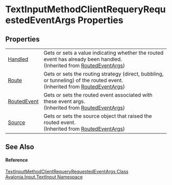 # TextInputMethodClientRequeryRequestedEventArgs Properties




## Properties
<table>
<tr>
<td><a href="P_Avalonia_Interactivity_RoutedEventArgs_Handled">Handled</a></td>
<td>Gets or sets a value indicating whether the routed event has already been handled.<br />(Inherited from <a href="T_Avalonia_Interactivity_RoutedEventArgs">RoutedEventArgs</a>)</td>
</tr>
<tr>
<td><a href="P_Avalonia_Interactivity_RoutedEventArgs_Route">Route</a></td>
<td>Gets or sets the routing strategy (direct, bubbling, or tunneling) of the routed event.<br />(Inherited from <a href="T_Avalonia_Interactivity_RoutedEventArgs">RoutedEventArgs</a>)</td>
</tr>
<tr>
<td><a href="P_Avalonia_Interactivity_RoutedEventArgs_RoutedEvent">RoutedEvent</a></td>
<td>Gets or sets the routed event associated with these event args.<br />(Inherited from <a href="T_Avalonia_Interactivity_RoutedEventArgs">RoutedEventArgs</a>)</td>
</tr>
<tr>
<td><a href="P_Avalonia_Interactivity_RoutedEventArgs_Source">Source</a></td>
<td>Gets or sets the source object that raised the routed event.<br />(Inherited from <a href="T_Avalonia_Interactivity_RoutedEventArgs">RoutedEventArgs</a>)</td>
</tr>
</table>

## See Also


#### Reference
<a href="T_Avalonia_Input_TextInput_TextInputMethodClientRequeryRequestedEventArgs">TextInputMethodClientRequeryRequestedEventArgs Class</a>  
<a href="N_Avalonia_Input_TextInput">Avalonia.Input.TextInput Namespace</a>  
